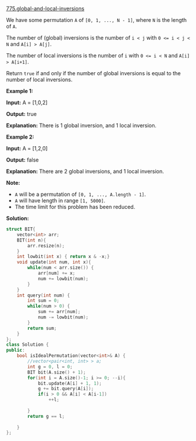 [775.global-and-local-inversions](https://leetcode.com/problems/global-and-local-inversions/)  

We have some permutation `A` of `[0, 1, ..., N - 1]`, where `N` is the length of `A`.

The number of (global) inversions is the number of `i < j` with `0 <= i < j < N` and `A[i] > A[j]`.

The number of local inversions is the number of `i` with `0 <= i < N` and `A[i] > A[i+1]`.

Return `true` if and only if the number of global inversions is equal to the number of local inversions.

**Example 1:**

  
**Input:** A = \[1,0,2\]
  
**Output:** true
  
**Explanation:** There is 1 global inversion, and 1 local inversion.
  

**Example 2:**

  
**Input:** A = \[1,2,0\]
  
**Output:** false
  
**Explanation:** There are 2 global inversions, and 1 local inversion.
  

**Note:**

*   `A` will be a permutation of `[0, 1, ..., A.length - 1]`.
*   `A` will have length in range `[1, 5000]`.
*   The time limit for this problem has been reduced.  



**Solution:**  

```cpp
struct BIT{
    vector<int> arr;
    BIT(int n){
        arr.resize(n);
    }
    int lowbit(int x) { return x & -x;}
    void update(int num, int x){
        while(num < arr.size()) {
            arr[num] += x;
            num += lowbit(num);
        }
    }
    int query(int num) {
        int sum = 0;
        while(num > 0) {
            sum += arr[num];
            num -= lowbit(num);
        }
        return sum;
    }
};
class Solution {
public:
    bool isIdealPermutation(vector<int>& A) {
        //vector<pair<int, int> > a;
        int g = 0, l = 0;
        BIT bit(A.size() + 1);
        for(int i = A.size()-1; i >= 0; --i){
            bit.update(A[i] + 1, 1);
            g += bit.query(A[i]);
            if(i > 0 && A[i] < A[i-1])
                ++l;
                
        }
        return g == l;
        
    }
};
```
      